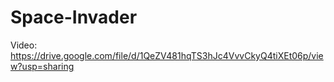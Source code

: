 # Space-Invader


Video: https://drive.google.com/file/d/1QeZV481hqTS3hJc4VvvCkyQ4tiXEt06p/view?usp=sharing
